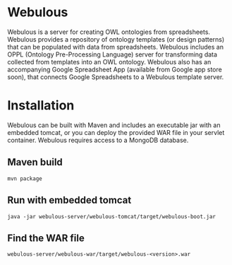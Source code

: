 Webulous
===========

Webulous is a server for creating OWL ontologies from spreadsheets. Webulous provides a repository of ontology templates (or design patterns) that can be populated with data
from spreadsheets. Webulous includes an OPPL (Ontology Pre-Processing Language) server for transforming data collected from templates into an OWL ontology. Webulous also has an accompanying
Google Spreadsheet App (available from Google app store soon), that connects Google Spreadsheets to a Webulous template server.

Installation
=============

Webulous can be built with Maven and includes an executable jar with an embedded tomcat, or you can deploy the provided WAR file in your servlet container. Webulous requires
 access to a MongoDB database.

Maven build
-----------

    mvn package

Run with embedded tomcat
------------------------

    java -jar webulous-server/webulous-tomcat/target/webulous-boot.jar

Find the WAR file
------------------------

    webulous-server/webulous-war/target/webulous-<version>.war

